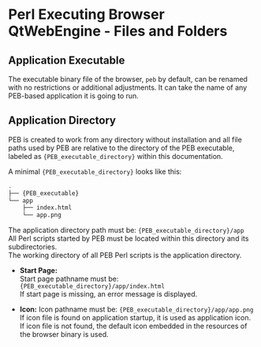 # Perl Executing Browser QtWebEngine - Files and Folders

## Application Executable

The executable binary file of the browser, ``peb`` by default, can be renamed with no restrictions or additional adjustments. It can take the name of any PEB-based application it is going to run.

## Application Directory

PEB is created to work from any directory without installation and all file paths used by PEB are relative to the directory of the PEB executable, labeled as ``{PEB_executable_directory}`` within this documentation.  

A minimal ``{PEB_executable_directory}`` looks like this:

```bash
.
├── {PEB_executable}
└── app
    ├── index.html
    └── app.png
```

The application directory path must be: ``{PEB_executable_directory}/app``  
All Perl scripts started by PEB must be located within this directory and its subdirectories.  
The working directory of all PEB Perl scripts is the application directory.  

* **Start Page:**  
  Start page pathname must be: ``{PEB_executable_directory}/app/index.html``  
  If start page is missing, an error message is displayed.  

* **Icon:**
  Icon pathname must be: ``{PEB_executable_directory}/app/app.png``  
  If icon file is found on application startup, it is used as application icon.  
  If icon file is not found, the default icon embedded in the resources of the browser binary is used.
